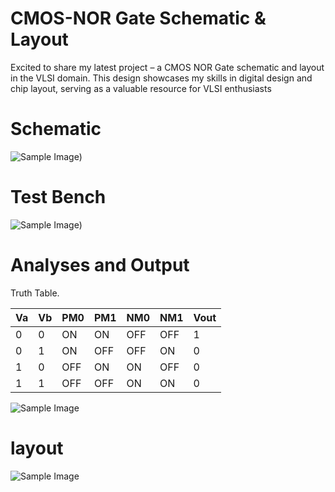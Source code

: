 # CMOS-NOR Gate Schematic & Layout
Excited to share my latest project – a CMOS NOR Gate schematic and layout in the VLSI domain. This design showcases my skills in digital design and chip layout, serving as a valuable resource for VLSI enthusiasts


# Schematic

![Sample Image](https://github.com/suryakiran69/CMOS-NOR-Gate-2-INPUTS-/blob/main/Img-1.png))


# Test Bench

![Sample Image](https://github.com/suryakiran69/CMOS-NOR-Gate-2-INPUTS-/blob/main/Img-2.png))

# Analyses and Output

Truth Table.

| Va | Vb | PM0 | PM1 | NM0 | NM1 | Vout |
| ---------| ---------| ---------| ---------| ---------| ---------| ---------|
| 0 | 0 | ON | ON | OFF | OFF | 1 |
| 0 | 1 | ON | OFF | OFF | ON | 0 |
| 1 | 0 | OFF | ON | ON | OFF | 0 |
| 1 | 1 | OFF | OFF | ON | ON | 0 |

![Sample Image](https://github.com/suryakiran69/CMOS-NOR-Gate-2-INPUTS-/blob/main/Img-3.png)

# layout

![Sample Image](https://github.com/suryakiran69/CMOS-NOR-Gate-2-INPUTS-/blob/main/Img-4.png)
